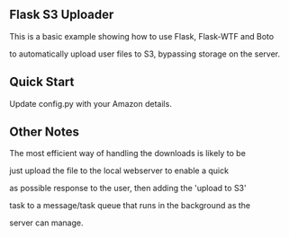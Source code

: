 ## Flask S3 Uploader

This is a basic example showing how to use Flask, Flask-WTF and Boto
to automatically upload user files to S3, bypassing storage on the server.

## Quick Start

Update config.py with your Amazon details.

## Other Notes

The most efficient way of handling the downloads is likely to be
just upload the file to the local webserver to enable a quick
as possible response to the user, then adding the 'upload to S3'
task to a message/task queue that runs in the background as the
server can manage.
